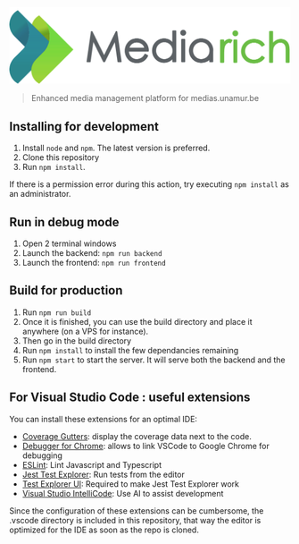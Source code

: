 ![](packages/frontend/public/logo.png)

> Enhanced media management platform for medias.unamur.be

## Installing for development

1. Install `node` and `npm`. The latest version is preferred.
2. Clone this repository
3. Run `npm install`.

If there is a permission error during this action, try executing `npm install` as an administrator.

## Run in debug mode

1. Open 2 terminal windows
2. Launch the backend: `npm run backend`
3. Launch the frontend: `npm run frontend`

## Build for production

1. Run `npm run build`
2. Once it is finished, you can use the build directory and place it anywhere (on a VPS for instance).
3. Then go in the build directory
4. Run `npm install` to install the few dependancies remaining
5. Run `npm start` to start the server. It will serve both the backend and the frontend.

## For Visual Studio Code : useful extensions

You can install these extensions for an optimal IDE:

- [Coverage Gutters](https://marketplace.visualstudio.com/items?itemName=ryanluker.vscode-coverage-gutters): display the coverage data next to the code.
- [Debugger for Chrome](https://marketplace.visualstudio.com/items?itemName=msjsdiag.debugger-for-chrome): allows to link VSCode to Google Chrome for debugging
- [ESLint](https://marketplace.visualstudio.com/items?itemName=dbaeumer.vscode-eslint): Lint Javascript and Typescript
- [Jest Test Explorer](https://marketplace.visualstudio.com/items?itemName=kavod-io.vscode-jest-test-adapter): Run tests from the editor
- [Test Explorer UI](https://marketplace.visualstudio.com/items?itemName=hbenl.vscode-test-explorer): Required to make Jest Test Explorer work
- [Visual Studio IntelliCode](https://marketplace.visualstudio.com/items?itemName=VisualStudioExptTeam.vscodeintellicode): Use AI to assist development

Since the configuration of these extensions can be cumbersome, the .vscode directory is included in this repository, that way the editor is optimized for the IDE as soon as the repo is cloned.